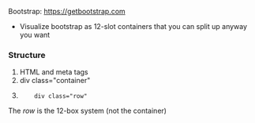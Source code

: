 Bootstrap: https://getbootstrap.com

* Visualize bootstrap as 12-slot containers that you can split up anyway you want

### Structure
1. HTML and meta tags
2.    div class="container"
3.         div class="row"

The *row* is the 12-box system (not the container)
